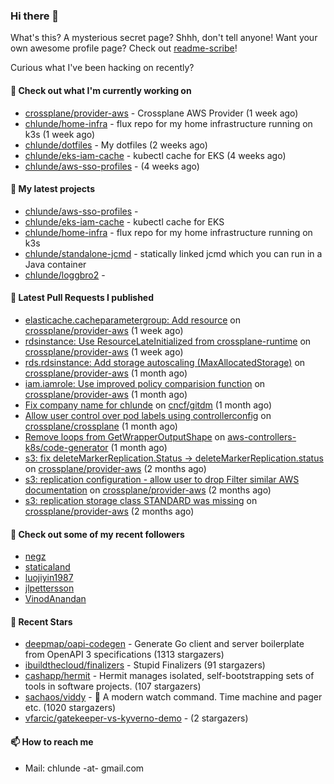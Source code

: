 ### Hi there 👋

What's this? A mysterious secret page? Shhh, don't tell anyone!
Want your own awesome profile page? Check out [readme-scribe](https://github.com/muesli/readme-scribe)!

Curious what I've been hacking on recently?

#### 👷 Check out what I'm currently working on

- [crossplane/provider-aws](https://github.com/crossplane/provider-aws) - Crossplane AWS Provider (1 week ago)
- [chlunde/home-infra](https://github.com/chlunde/home-infra) - flux repo for my home infrastructure running on k3s  (1 week ago)
- [chlunde/dotfiles](https://github.com/chlunde/dotfiles) - My dotfiles (2 weeks ago)
- [chlunde/eks-iam-cache](https://github.com/chlunde/eks-iam-cache) - kubectl cache for EKS (4 weeks ago)
- [chlunde/aws-sso-profiles](https://github.com/chlunde/aws-sso-profiles) -  (4 weeks ago)

#### 🌱 My latest projects

- [chlunde/aws-sso-profiles](https://github.com/chlunde/aws-sso-profiles) - 
- [chlunde/eks-iam-cache](https://github.com/chlunde/eks-iam-cache) - kubectl cache for EKS
- [chlunde/home-infra](https://github.com/chlunde/home-infra) - flux repo for my home infrastructure running on k3s 
- [chlunde/standalone-jcmd](https://github.com/chlunde/standalone-jcmd) - statically linked jcmd which you can run in a Java container
- [chlunde/loggbro2](https://github.com/chlunde/loggbro2) - 

#### 🔨 Latest Pull Requests I published

- [elasticache.cacheparametergroup: Add resource](https://github.com/crossplane/provider-aws/pull/834) on [crossplane/provider-aws](https://github.com/crossplane/provider-aws) (1 week ago)
- [rdsinstance: Use ResourceLateInitialized from crossplane-runtime](https://github.com/crossplane/provider-aws/pull/833) on [crossplane/provider-aws](https://github.com/crossplane/provider-aws) (1 week ago)
- [rds.rdsinstance: Add storage autoscaling (MaxAllocatedStorage)](https://github.com/crossplane/provider-aws/pull/794) on [crossplane/provider-aws](https://github.com/crossplane/provider-aws) (1 month ago)
- [iam.iamrole: Use improved policy comparision function](https://github.com/crossplane/provider-aws/pull/793) on [crossplane/provider-aws](https://github.com/crossplane/provider-aws) (1 month ago)
- [Fix company name for chlunde](https://github.com/cncf/gitdm/pull/721) on [cncf/gitdm](https://github.com/cncf/gitdm) (1 month ago)
- [Allow user control over pod labels using controllerconfig](https://github.com/crossplane/crossplane/pull/2455) on [crossplane/crossplane](https://github.com/crossplane/crossplane) (1 month ago)
- [Remove loops from GetWrapperOutputShape](https://github.com/aws-controllers-k8s/code-generator/pull/145) on [aws-controllers-k8s/code-generator](https://github.com/aws-controllers-k8s/code-generator) (1 month ago)
- [s3: fix deleteMarkerReplication.Status -&gt; deleteMarkerReplication.status](https://github.com/crossplane/provider-aws/pull/766) on [crossplane/provider-aws](https://github.com/crossplane/provider-aws) (2 months ago)
- [s3: replication configuration - allow user to drop Filter similar AWS documentation](https://github.com/crossplane/provider-aws/pull/765) on [crossplane/provider-aws](https://github.com/crossplane/provider-aws) (2 months ago)
- [s3: replication storage class STANDARD was missing](https://github.com/crossplane/provider-aws/pull/764) on [crossplane/provider-aws](https://github.com/crossplane/provider-aws) (2 months ago)

#### 👯 Check out some of my recent followers

- [negz](https://github.com/negz)
- [staticaland](https://github.com/staticaland)
- [luojiyin1987](https://github.com/luojiyin1987)
- [jlpettersson](https://github.com/jlpettersson)
- [VinodAnandan](https://github.com/VinodAnandan)

#### 🌟 Recent Stars

- [deepmap/oapi-codegen](https://github.com/deepmap/oapi-codegen) - Generate Go client and server boilerplate from OpenAPI 3 specifications (1313 stargazers)
- [ibuildthecloud/finalizers](https://github.com/ibuildthecloud/finalizers) - Stupid Finalizers (91 stargazers)
- [cashapp/hermit](https://github.com/cashapp/hermit) - Hermit manages isolated, self-bootstrapping sets of tools in software projects. (107 stargazers)
- [sachaos/viddy](https://github.com/sachaos/viddy) - 👀 A modern watch command. Time machine and pager etc. (1020 stargazers)
- [vfarcic/gatekeeper-vs-kyverno-demo](https://github.com/vfarcic/gatekeeper-vs-kyverno-demo) -  (2 stargazers)

#### 📫 How to reach me

- Mail: chlunde -at- gmail.com
